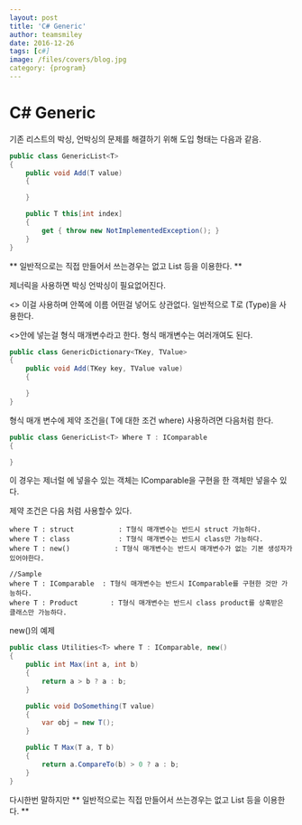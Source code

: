 ```yaml
---
layout: post
title: 'C# Generic' 
author: teamsmiley 
date: 2016-12-26
tags: [c#]
image: /files/covers/blog.jpg
category: {program}
---
```

# C#  Generic

기존 리스트의 박싱, 언박싱의 문제를 해결하기 위해 도입 
형태는 다음과 같음.

```cs 
public class GenericList<T>
{
    public void Add(T value)
    {

    }

    public T this[int index]
    {
        get { throw new NotImplementedException(); }
    }
}
```

** 일반적으로는 직접 만들어서 쓰는경우는 없고 List <T>등을  이용한다. **

제너릭을 사용하면 박싱 언박싱이 필요없어진다. 

<> 이걸 사용하며 안쪽에 이름 어떤걸 넣어도 상관없다. 일반적으로 T로 (Type)을 사용한다. 

<>안에 넣는걸 형식 매개변수라고 한다. 형식 매개변수는 여러개여도 된다. 


```cs 
public class GenericDictionary<TKey, TValue>
{
    public void Add(TKey key, TValue value)
    {

    }
}
```

형식 매개 변수에 제약 조건을( T에 대한 조건 where)  사용하려면 다음처럼 한다. 

```cs 
public class GenericList<T> Where T : IComparable
{

}
```

이 경우는 제너럴 에 넣을수 있는 객체는 IComparable을  구현을 한 객체만 넣을수 있다. 

제약 조건은 다음 처럼 사용할수 있다. 

```
where T : struct           : T형식 매개변수는 반드시 struct 가능하다.
where T : class            : T형식 매개변수는 반드시 class만 가능하다.
where T : new()           : T형식 매개변수는 반드시 매개변수가 없는 기본 생성자가 있어야한다. 

//Sample
where T : IComparable  : T형식 매개변수는 반드시 IComparable를 구현한 것만 가능하다. 
where T : Product        : T형식 매개변수는 반드시 class product를 상혹받은 클래스만 가능하다.
```

new()의 예제 

```cs
public class Utilities<T> where T : IComparable, new()
{
    public int Max(int a, int b)
    {
        return a > b ? a : b;
    }

    public void DoSomething(T value)
    {
        var obj = new T();
    }

    public T Max(T a, T b)
    {
        return a.CompareTo(b) > 0 ? a : b;
    }
}
```

다시한번 말하지만 ** 일반적으로는 직접 만들어서 쓰는경우는 없고 List <T>등을  이용한다. **










